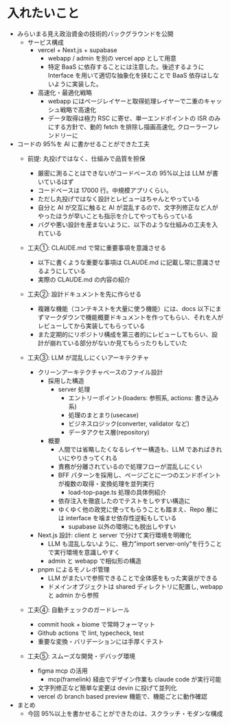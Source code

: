 # 入れたいこと

- みらいまる見え政治資金の技術的バックグラウンドを公開
  - サービス構成
    - vercel + Next.js + supabase
      - webapp / admin を別の vercel app として用意
      - 特定 BaaS に依存することには注意した。後述するように Interface を用いて適切な抽象化を挟むことで BaaS 依存はしないように実装した。
    - 高速化・最適化戦略
      - webapp にはページレイヤーと取得処理レイヤーで二重のキャッシュ戦略で高速化
      - データ取得は極力 RSC に寄せ、単一エンドポイントの ISR のみにする方針で、動的 fetch を排除し描画高速化, クローラーフレンドリーに
- コードの 95%を AI に書かせることができた工夫
  - 前提: 丸投げではなく、仕組みで品質を担保
    - 厳密に測ることはできないがコードベースの 95%以上は LLM が書いているはず
    - コードベースは 17000 行。中規模アプリくらい。
    - ただし丸投げではなく設計とレビューはちゃんとやっている
    - 自分と AI が交互に触ると AI が混乱するので、文字列修正など人がやったほうが早いことも指示を介してやってもらっている
    - バグや悪い設計を産まないように、以下のような仕組みの工夫を入れている

  - 工夫①: CLAUDE.md で常に重要事項を意識させる
    - 以下に書くような重要な事項は CLAUDE.md に記載し常に意識させるようにしている
    - 実際の CLAUDE.md の内容の紹介

  - 工夫②: 設計ドキュメントを先に作らせる
    - 複雑な機能（コンテキストを大量に使う機能）には、docs 以下にまずマークダウンで機能概要ドキュメントを作ってもらい、それを人がレビューしてから実装してもらっている
    - また定期的にリポジトリ構成を第三者的にレビューしてもらい、設計が崩れている部分がないか見てもらったりもしていた

  - 工夫③: LLM が混乱しにくいアーキテクチャ
    - クリーンアーキテクチャベースのファイル設計
      - 採用した構造
        - server 処理
          - エントリーポイント(loaders: 参照系, actions: 書き込み系)
          - 処理のまとまり(usecase)
          - ビジネスロジック(converter, validator など)
          - データアクセス層(repository)
      - 概要
        - 人間では省略したくなるレイヤー構造も、LLM であればきれいにやりきってくれる
        - 責務が分離されているので処理フローが混乱しにくい
        - BFF パターンを採用し、ページごとに一つのエンドポイントが複数の取得・変換処理を並列実行
          - load-top-page.ts 処理の具体例紹介
        - 依存注入を徹底したのでテストをしやすい構造に
        - ゆくゆく他の政党に使ってもらうことも踏まえ、Repo 層には interface を噛ませ依存性逆転もしている
          - supabase 以外の環境にも脱出しやすい
    - Next.js 設計: client と server で分けて実行環境を明確化
      - LLM も混乱しないように、極力"import server-only"を行うことで実行環境を意識しやすく
      - admin と webapp で相似形の構造
    - pnpm によるモノレポ管理
      - LLM がまたいで参照できることで全体感をもった実装ができる
      - ドメインオブジェクトは shared ディレクトリに配置し, webapp と admin から参照

  - 工夫④: 自動チェックのガードレール
    - commit hook + biome で常時フォーマット
    - Github actions で lint, typecheck, test
    - 重要な変換・バリデーションには手厚くテスト

  - 工夫⑤: スムーズな開発・デバッグ環境
    - figma mcp の活用
      - mcp(framelink) 経由でデザイン作業も claude code が実行可能
    - 文字列修正など簡単な変更は devin に投げて並列化
    - vercel の branch based preview 機能で、機能ごとに動作確認
- まとめ
  - 今回 95%以上を書かせることができたのは、スクラッチ・モダンな構成
